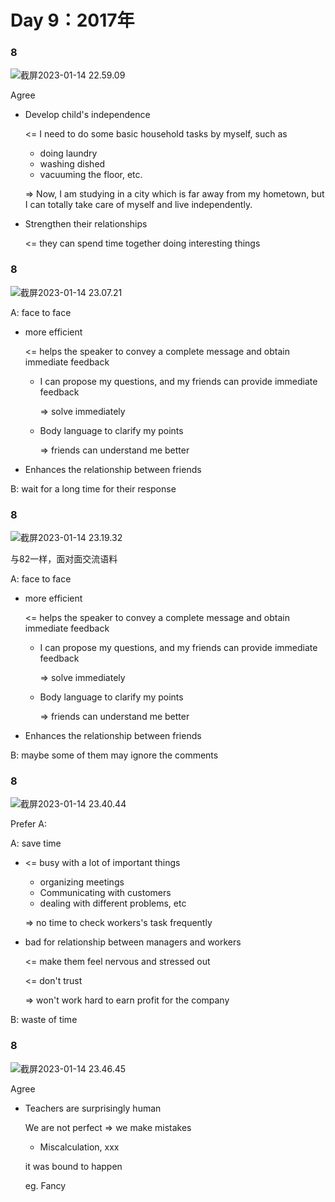 # Day 9：2017年



### 8

![截屏2023-01-14 22.59.09](https://xingqiu-tuchuang-1256524210.cos.ap-shanghai.myqcloud.com/3978/%E6%88%AA%E5%B1%8F2023-01-14%2022.59.09.png)

Agree

- Develop child's independence

  <= I need to do some basic household tasks by myself, such as

  - doing laundry
  - washing dished
  - vacuuming the floor, etc.

  => Now, I am studying in a city which is far away from my hometown, but I can totally take care of myself and live independently.

- Strengthen their relationships

  <= they can spend time together doing interesting things





### 8

![截屏2023-01-14 23.07.21](https://xingqiu-tuchuang-1256524210.cos.ap-shanghai.myqcloud.com/3978/%E6%88%AA%E5%B1%8F2023-01-14%2023.07.21.png)



A: face to face

- more efficient

  <= helps the speaker to convey a complete message and obtain immediate feedback

  - I can propose my questions, and my friends can provide immediate feedback 

    => solve immediately

  - Body language to clarify my points

    => friends can understand me better

- Enhances the relationship between friends

B: wait for a long time for their response



### 8

![截屏2023-01-14 23.19.32](https://xingqiu-tuchuang-1256524210.cos.ap-shanghai.myqcloud.com/3978/%E6%88%AA%E5%B1%8F2023-01-14%2023.19.32.png)

与82一样，面对面交流语料

A: face to face

- more efficient

  <= helps the speaker to convey a complete message and obtain immediate feedback

  - I can propose my questions, and my friends can provide immediate feedback 

    => solve immediately

  - Body language to clarify my points

    => friends can understand me better

- Enhances the relationship between friends

B: maybe some of them may ignore the comments



### 8

![截屏2023-01-14 23.40.44](https://xingqiu-tuchuang-1256524210.cos.ap-shanghai.myqcloud.com/3978/%E6%88%AA%E5%B1%8F2023-01-14%2023.40.44.png)

Prefer A: 

A: save time

- <= busy with a lot of important things

  - organizing meetings
  - Communicating with customers
  - dealing with different problems, etc

  => no time to check workers's task frequently

- bad for relationship between managers and workers

  <= make them feel nervous and stressed out

  <= don't trust

  => won't work hard to earn profit for the company

B: waste of time



### 8

![截屏2023-01-14 23.46.45](https://xingqiu-tuchuang-1256524210.cos.ap-shanghai.myqcloud.com/3978/%E6%88%AA%E5%B1%8F2023-01-14%2023.46.45.png)

Agree

- Teachers are surprisingly human

  We are not perfect => we make mistakes

  - Miscalculation, xxx

  it was bound to happen

  eg. Fancy


